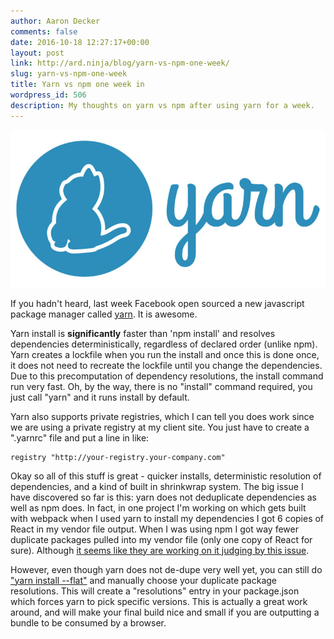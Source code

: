 ```yaml
---
author: Aaron Decker
comments: false
date: 2016-10-18 12:27:17+00:00
layout: post
link: http://ard.ninja/blog/yarn-vs-npm-one-week/
slug: yarn-vs-npm-one-week
title: Yarn vs npm one week in
wordpress_id: 506
description: My thoughts on yarn vs npm after using yarn for a week.
---
```


![yarn package manager](/images/blog/yarn.jpg)

If you hadn't heard, last week Facebook open sourced a new javascript package manager called [yarn](https://yarnpkg.com/). It is awesome.

Yarn install is **significantly** faster than 'npm install' and resolves dependencies deterministically, regardless of declared order (unlike npm). Yarn creates a lockfile when you run the install and once this is done once, it does not need to recreate the lockfile until you change the dependencies. Due to this precomputation of dependency resolutions, the install command run very fast. Oh, by the way, there is no "install" command required, you just call "yarn" and it runs install by default.

Yarn also supports private registries, which I can tell you does work since we are using a private registry at my client site. You just have to create a ".yarnrc" file and put a line in like:

```
registry "http://your-registry.your-company.com"
```


Okay so all of this stuff is great - quicker installs, deterministic resolution of dependencies, and a kind of built in shrinkwrap system. The big issue I have discovered so far is this: yarn does not deduplicate dependencies as well as npm does. In fact, in one project I'm working on which gets built with webpack when I used yarn to install my dependencies I got 6 copies of React in my vendor file output. When I was using npm I got way fewer duplicate packages pulled into my vendor file (only one copy of React for sure). Although [it seems like they are working on it judging by this issue](https://github.com/yarnpkg/yarn/issues/579).

However, even though yarn does not de-dupe very well yet, you can still do ["yarn install --flat"](https://yarnpkg.com/en/docs/cli/install) and manually choose your duplicate package resolutions. This will create a "resolutions" entry in your package.json which forces yarn to pick specific versions. This is actually a great work around, and will make your final build nice and small if you are outputting a bundle to be consumed by a browser.
